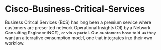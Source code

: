 # Cisco-Business-Critical-Services
Business Critical Services (BCS) has long been a premium service where customers are presented network Operational Insights (OI) by a Network Consulting Engineer (NCE), or via a portal. Our customers have told us they want an alternative consumption model, one that integrates into their own workflow. 
